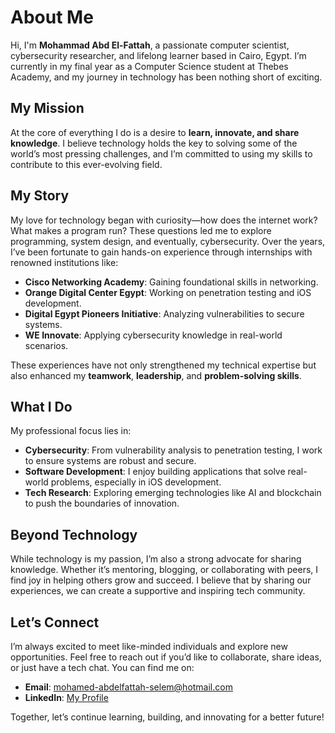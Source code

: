 # About Me  

Hi, I'm **Mohammad Abd El-Fattah**, a passionate computer scientist, cybersecurity researcher, and lifelong learner based in Cairo, Egypt. I’m currently in my final year as a Computer Science student at Thebes Academy, and my journey in technology has been nothing short of exciting.  

## My Mission  

At the core of everything I do is a desire to **learn, innovate, and share knowledge**. I believe technology holds the key to solving some of the world’s most pressing challenges, and I’m committed to using my skills to contribute to this ever-evolving field.  

## My Story  

My love for technology began with curiosity—how does the internet work? What makes a program run? These questions led me to explore programming, system design, and eventually, cybersecurity. Over the years, I’ve been fortunate to gain hands-on experience through internships with renowned institutions like:  
- **Cisco Networking Academy**: Gaining foundational skills in networking.  
- **Orange Digital Center Egypt**: Working on penetration testing and iOS development.  
- **Digital Egypt Pioneers Initiative**: Analyzing vulnerabilities to secure systems.  
- **WE Innovate**: Applying cybersecurity knowledge in real-world scenarios.  

These experiences have not only strengthened my technical expertise but also enhanced my **teamwork**, **leadership**, and **problem-solving skills**.  

## What I Do  

My professional focus lies in:  
- **Cybersecurity**: From vulnerability analysis to penetration testing, I work to ensure systems are robust and secure.  
- **Software Development**: I enjoy building applications that solve real-world problems, especially in iOS development.  
- **Tech Research**: Exploring emerging technologies like AI and blockchain to push the boundaries of innovation.  

## Beyond Technology  

While technology is my passion, I’m also a strong advocate for sharing knowledge. Whether it’s mentoring, blogging, or collaborating with peers, I find joy in helping others grow and succeed. I believe that by sharing our experiences, we can create a supportive and inspiring tech community.  

## Let’s Connect  

I’m always excited to meet like-minded individuals and explore new opportunities. Feel free to reach out if you’d like to collaborate, share ideas, or just have a tech chat. You can find me on:  
- **Email**: [mohamed-abdelfattah-selem@hotmail.com](mailto:mohamed-abdelfattah-selem@hotmail.com)  
- **LinkedIn**: [My Profile](https://www.linkedin.com/in/m-abdelfattah-m/)  

Together, let’s continue learning, building, and innovating for a better future!  